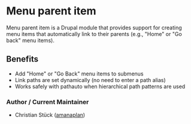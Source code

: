 # Menu parent item

Menu parent item is a Drupal module that provides support for creating menu items that automatically link to their parents (e.g., "Home" or "Go back" menu items).

## Benefits
  - Add "Home" or "Go Back" menu items to submenus
  - Link paths are set dynamically (no need to enter a path alias)
  - Works safely with pathauto when hierarchical path patterns are used

### Author / Current Maintainer
  * Christian Stück ([amanaplan](https://github.com/amanaplan))
